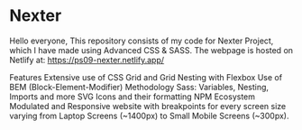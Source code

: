 # Nexter
Hello everyone, This repository consists of my code for Nexter Project, which I have made using Advanced CSS & SASS. The webpage is hosted on Netlify at: https://ps09-nexter.netlify.app/

Features
Extensive use of CSS Grid and Grid Nesting with Flexbox
Use of BEM (Block-Element-Modifier) Methodology
Sass: Variables, Nesting, Imports and more
SVG Icons and their formatting
NPM Ecosystem
Modulated and Responsive website with breakpoints for every screen size varying from Laptop Screens (~1400px) to Small Mobile Screens (~300px).
